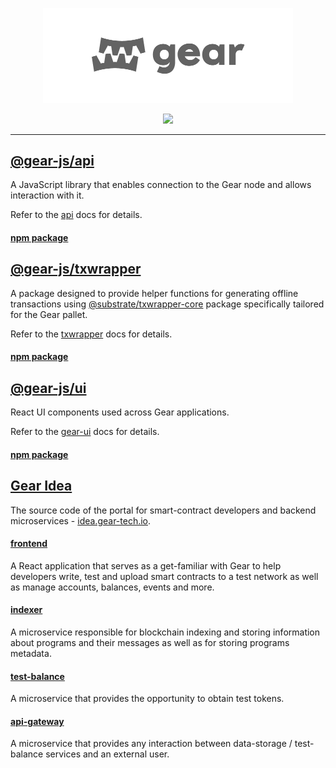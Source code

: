 <p align="center">
  <a href="https://gear-tech.io">
    <img src="https://github.com/gear-tech/gear/blob/master/images/logo-grey.png" width="400" alt="GEAR">
  </a>
</p>
<p align=center>
    <a href="https://github.com/gear-tech/gear-js/blob/master/LICENSE"><img src="https://img.shields.io/badge/License-GPL%203.0-success"></a>
</p>
<hr>

## [@gear-js/api](https://github.com/gear-tech/gear-js/tree/main/api)

A JavaScript library that enables connection to the Gear node and allows interaction with it.

Refer to the [api](https://github.com/gear-tech/gear-js/blob/main/api/README.md) docs for details.

#### [npm package](https://www.npmjs.com/package/@gear-js/api)

## [@gear-js/txwrapper](https://github.com/gear-tech/gear-js/tree/main/tools/txwrapper)

A package designed to provide helper functions for generating offline transactions using [@substrate/txwrapper-core](https://github.com/paritytech/txwrapper-core) package specifically tailored for the Gear pallet.

Refer to the [txwrapper](https://github.com/gear-tech/gear-js/blob/main/tools/txwrapper/README.md) docs for details.

#### [npm package](https://www.npmjs.com/package/@gear-js/txwrapper)

## [@gear-js/ui](https://github.com/gear-tech/gear-js/tree/main/utils/gear-ui)

React UI components used across Gear applications.

Refer to the [gear-ui](https://github.com/gear-tech/gear-js/blob/main/utils/gear-ui/README.md) docs for details.

#### [npm package](https://www.npmjs.com/package/@gear-js/ui)

## [Gear Idea](https://github.com/gear-tech/gear-js/tree/main/idea)

The source code of the portal for smart-contract developers and backend microservices - [idea.gear-tech.io](https://idea.gear-tech.io/).

#### [frontend](https://github.com/gear-tech/gear-js/tree/main/idea/frontend)

A React application that serves as a get-familiar with Gear to help developers write, test and upload smart contracts to a test network as well as manage accounts, balances, events and more.

#### [indexer](https://github.com/gear-tech/gear-js/tree/main/idea/indexer)

A microservice responsible for blockchain indexing and storing information about programs and their messages as well as for storing programs metadata.

#### [test-balance](https://github.com/gear-tech/gear-js/tree/main/idea/test-balance)

A microservice that provides the opportunity to obtain test tokens.

#### [api-gateway](https://github.com/gear-tech/gear-js/tree/main/idea/api-gateway)

A microservice that provides any interaction between data-storage / test-balance services and an external user.
